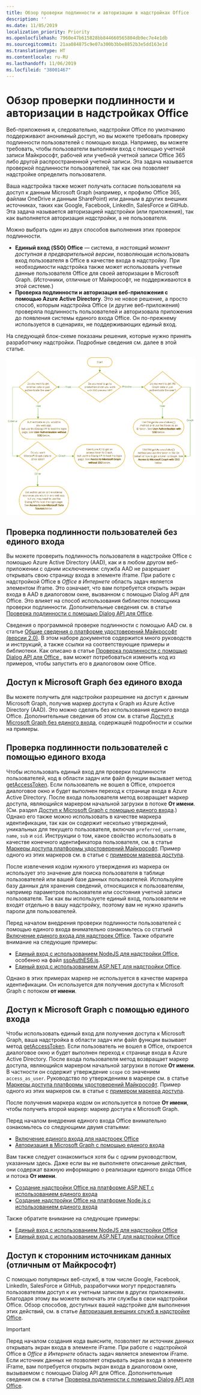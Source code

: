 ```yaml
---
title: Обзор проверки подлинности и авторизации в надстройках Office
description: ''
ms.date: 11/05/2019
localization_priority: Priority
ms.openlocfilehash: 7960e47b615828bb844660565804db9ec7e4e1db
ms.sourcegitcommit: 21aa084875c9e07a300b3bbe8852b3e5dd163e1d
ms.translationtype: HT
ms.contentlocale: ru-RU
ms.lasthandoff: 11/06/2019
ms.locfileid: "38001467"
---
```

# <a name="overview-of-authentication-and-authorization-in-office-add-ins"></a>Обзор проверки подлинности и авторизации в надстройках Office

Веб-приложения и, следовательно, надстройки Office по умолчанию поддерживают анонимный доступ, но вы можете требовать проверку подлинности пользователей с помощью входа. Например, вы можете требовать, чтобы пользователи выполняли вход с помощью учетной записи Майкрософт, рабочей или учебной учетной записи Office 365 либо другой распространенной учетной записи. Эта задача называется проверкой подлинности пользователей, так как она позволяет надстройке определить пользователя.

Ваша надстройка также может получать согласие пользователя на доступ к данным Microsoft Graph (например, к профилю Office 365, файлам OneDrive и данным SharePoint) или данным в других внешних источниках, таких как Google, Facebook, LinkedIn, SalesForce и GitHub. Эта задача называется авторизацией надстройки (или приложения), так как выполняется авторизация *надстройки*, а не пользователя.

Можно выбрать один из двух способов выполнения этих проверок подлинности.

- **Единый вход (SSO) Office** — система, *в настоящий момент доступная в предварительной версии*, позволяющая использовать вход пользователя в Office в качестве входа в надстройку. При необходимости надстройка также может использовать учетные данные пользователя Office для своей авторизации в Microsoft Graph. (Источники, отличные от Майкрософт, не поддерживаются в этой системе.)
- **Проверка подлинности и авторизация веб-приложения с помощью Azure Active Directory**. Это не новое решение, а просто способ, которым надстройка Office (и другие веб-приложения) проверяла подлинность пользователей и авторизовала приложения до появления системы единого входа Office. Он по-прежнему используется в сценариях, не поддерживающих единый вход.

На следующей блок-схеме показаны решения, которые нужно принять разработчику надстройки. Подробные сведения см. далее в этой статье.

![Изображение с блок-схемой решений для включения проверки подлинности и авторизации в надстройках Office](../images/auth-decisions-flowchart.gif)

## <a name="user-authentication-without-sso"></a>Проверка подлинности пользователей без единого входа

Вы можете проверить подлинность пользователя в надстройке Office с помощью Azure Active Directory (AAD), как и в любом другом веб-приложении с одним исключением: служба AAD не разрешает открывать свою страницу входа в элементе iframe. При работе с надстройкой Office в *Office в Интернете* область задач является элементом iframe. Это означает, что вам потребуется открыть экран входа в AAD в диалоговом окне, вызванном с помощью Dialog API для Office. Это влияет на способ использования библиотек помощника проверки подлинности. Дополнительные сведения см. в статье [Проверка подлинности с помощью Dialog API для Office](auth-with-office-dialog-api.md).

Сведения о программной проверке подлинности с помощью AAD см. в статье [Общие сведения о платформе удостоверений Майкрософт (версии 2.0)](/azure/active-directory/develop/v2-overview). В этом наборе документов содержится много руководств и инструкций, а также ссылки на соответствующие примеры и библиотеки. Как описано в статье [Проверка подлинности с помощью Dialog API для Office ](auth-with-office-dialog-api.md), вам может потребоваться изменить код из примеров, чтобы запустить его в диалоговом окне Office.

## <a name="access-to-microsoft-graph-without-sso"></a>Доступ к Microsoft Graph без единого входа

Вы можете получить для надстройки разрешение на доступ к данным Microsoft Graph, получив маркер доступа к Graph из Azure Active Directory (AAD). Это можно сделать без использования единого входа Office. Дополнительные сведения об этом см. в статье [Доступ к Microsoft Graph без единого входа](authorize-to-microsoft-graph-without-sso.md), содержащей подробности и ссылки на примеры.

## <a name="user-authentication-with-sso"></a>Проверка подлинности пользователей с помощью единого входа

Чтобы использовать единый вход для проверки подлинности пользователей, код в области задач или файл функции вызывает метод [getAccessToken](/javascript/api/office/officeruntime.auth#getAccessToken-options--callback-). Если пользователь не вошел в Office, откроется диалоговое окно и будет выполнен переход к странице входа в Azure Active Directory. После входа пользователя метод возвращает маркер доступа, являющийся маркером начальной загрузки в потоке **От имени**. (См. раздел [Доступ к Microsoft Graph с помощью единого входа](#access-to-microsoft-graph-with-sso).) Однако его также можно использовать в качестве маркера идентификации, так как он содержит несколько утверждений, уникальных для текущего пользователя, включая `preferred_username`, `name`, `sub` и `oid`. Инструкции о том, какое свойство использовать в качестве конечного идентификатора пользователя, см. в статье [Маркеры доступа платформы удостоверений Майкрософт](https://docs.microsoft.com/azure/active-directory/develop/access-tokens#payload-claims). Пример одного из этих маркеров см. в статье с [примером маркера доступа](sso-in-office-add-ins.md#example-access-token).

После извлечения кодом нужного утверждения из маркера он использует это значение для поиска пользователя в таблице пользователей или вашей базе данных пользователей. Используйте базу данных для хранения сведений, относящихся к пользователям, например параметров пользователя или состояния учетной записи пользователя. Так как вы используете единый вход, пользователи не входят отдельно в вашу надстройку, поэтому вам не нужно хранить пароли для пользователей.

Перед началом внедрения проверки подлинности пользователей с помощью единого входа внимательно ознакомьтесь со статьей [Включение единого входа для надстроек Office](sso-in-office-add-ins.md). Также обратите внимание на следующие примеры:

- [Единый вход с использованием NodeJS для надстройки Office](https://github.com/OfficeDev/Office-Add-in-NodeJS-SSO), особенно на файл [ssoAuthES6.js](https://github.com/OfficeDev/Office-Add-in-NodeJS-SSO/blob/master/Complete/src/auth.ts). 
- [Единый вход с использованием ASP.NET для надстройки Office](https://github.com/OfficeDev/Office-Add-in-ASPNET-SSO). 

Однако в этих примерах маркер не используется в качестве маркера идентификации. Он используется для получения доступа к Microsoft Graph с потоком **от имени**.

## <a name="access-to-microsoft-graph-with-sso"></a>Доступ к Microsoft Graph с помощью единого входа

Чтобы использовать единый вход для получения доступа к Microsoft Graph, ваша надстройка в области задач или файл функции вызывает метод [getAccessToken](/javascript/api/office/officeruntime.auth#getAccessToken-options--callback-). Если пользователь не вошел в Office, откроется диалоговое окно и будет выполнен переход к странице входа в Azure Active Directory. После входа пользователя метод возвращает маркер доступа, являющийся маркером начальной загрузки в потоке **От имени**. В частности он содержит утверждение `scope` со значением `access_as_user`. Руководство по утверждениям в маркере см. в статье [Маркеры доступа платформы удостоверений Майкрософт](https://docs.microsoft.com/azure/active-directory/develop/access-tokens#payload-claims). Пример одного из этих маркеров см. в статье с [примером маркера доступа](sso-in-office-add-ins.md#example-access-token).

После получения маркера кодом он используется в потоке **От имени**, чтобы получить второй маркер: маркер доступа к Microsoft Graph.

Перед началом внедрения единого входа Office внимательно ознакомьтесь со следующими двумя статьями:

- [Включение единого входа для надстроек Office](sso-in-office-add-ins.md)
- [Авторизация в Microsoft Graph с помощью единого входа](authorize-to-microsoft-graph.md)

Вам также следует ознакомиться хотя бы с одним руководством, указанным здесь. Даже если вы не выполняете описанные действия, они содержат важную информацию о реализации единого входа Office и потока **От имени**. 

- [Создание надстройки Office на платформе ASP.NET с использованием единого входа](create-sso-office-add-ins-aspnet.md)
- [Создание надстройки Office на платформе Node.js с использованием единого входа](create-sso-office-add-ins-nodejs.md)

Также обратите внимание на следующие примеры:

- [Единый вход с использованием NodeJS для надстройки Office](https://github.com/OfficeDev/Office-Add-in-NodeJS-SSO)
- [Единый вход с использованием ASP.NET для надстройки Office](https://github.com/OfficeDev/Office-Add-in-ASPNET-SSO)

## <a name="access-to-non-microsoft-data-sources"></a>Доступ к сторонним источникам данных (отличным от Майкрософт)

С помощью популярных веб-служб, в том числе Google, Facebook, LinkedIn, SalesForce и GitHub, разработчики могут предоставлять пользователям доступ к их учетным записям в других приложениях. Благодаря этому вы можете включать эти службы в свои надстройки Office. Обзор способов, доступных вашей надстройке для выполнения этих действий, см. в статье [Авторизация внешних служб в надстройке Office](auth-external-add-ins.md).

> [!IMPORTANT]
> Перед началом создания кода выясните, позволяет ли источник данных открывать экран входа в элементе iFrame. При работе с надстройкой Office в *Office в Интернете* область задач является элементом iFrame. Если источник данных не позволяет открывать экран входа в элементе iFrame, вам потребуется открыть экран входа в диалоговом окне, вызываемом с помощью Dialog API для Office. Дополнительные сведения см. в статье [Проверка подлинности с помощью Dialog API для Office](auth-with-office-dialog-api.md).
